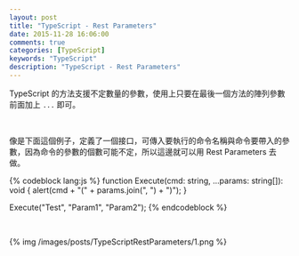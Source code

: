 ```yaml
---
layout: post
title: "TypeScript - Rest Parameters"
date: 2015-11-28 16:06:00
comments: true
categories: [TypeScript]
keywords: "TypeScript"
description: "TypeScript - Rest Parameters"
---
```


TypeScript 的方法支援不定數量的參數，使用上只要在最後一個方法的陣列參數前面加上 `...` 即可。  

<!-- More -->

<br/>


像是下面這個例子，定義了一個接口，可傳入要執行的命令名稱與命令要帶入的參數，因為命令的參數的個數可能不定，所以這邊就可以用 Rest Parameters 去做。  

{% codeblock lang:js %}
function Execute(cmd: string, ...params: string[]): void { 
	alert(cmd + "(" + params.join(", ") + ")"); 
} 

Execute("Test", "Param1", "Param2");
{% endcodeblock %}

<br/>


{% img /images/posts/TypeScriptRestParameters/1.png %}
